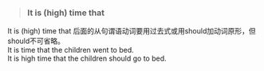 >### It is (high) time that
 	
It is (high) time that 后面的从句谓语动词要用过去式或用should加动词原形，但should不可省略。 <br>
It is time that the children went to bed. <br>
It is high time that the children should go to bed.
